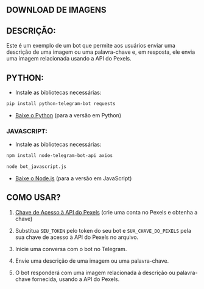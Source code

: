 ## DOWNLOAD DE IMAGENS
## DESCRIÇÃO:
Este é um exemplo de um bot que permite aos usuários enviar uma descrição de uma imagem ou uma palavra-chave e, em resposta, ele envia uma imagem relacionada usando a API do Pexels.

## PYTHON:
- Instale as bibliotecas necessárias:

```bash
pip install python-telegram-bot requests
```

- [Baixe o Python](https://www.python.org/) (para a versão em Python)

### JAVASCRIPT:
- Instale as bibliotecas necessárias:

```bash
npm install node-telegram-bot-api axios
```

```bash
node bot_javascript.js
```

- [Baixe o Node.js](https://nodejs.org/) (para a versão em JavaScript)

## COMO USAR?
1. [Chave de Acesso à API do Pexels](https://www.pexels.com/api/) (crie uma conta no Pexels e obtenha a chave)

2. Substitua `SEU_TOKEN` pelo token do seu bot e `SUA_CHAVE_DO_PEXELS` pela sua chave de acesso à API do Pexels no arquivo.

3. Inicie uma conversa com o bot no Telegram.

4. Envie uma descrição de uma imagem ou uma palavra-chave.

5. O bot responderá com uma imagem relacionada à descrição ou palavra-chave fornecida, usando a API do Pexels.
